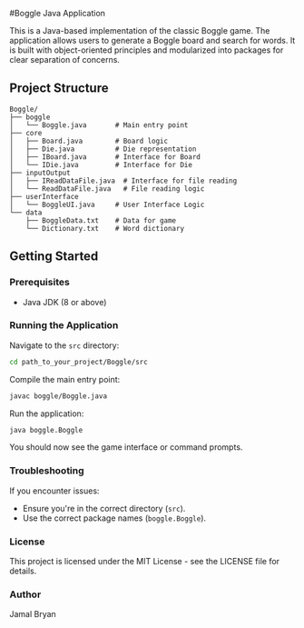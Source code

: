  #Boggle Java Application

This is a Java-based implementation of the classic Boggle game. The application allows users to generate a Boggle board and search for words. It is built with object-oriented principles and modularized into packages for clear separation of concerns.

## Project Structure
```
Boggle/
├── boggle
│   └── Boggle.java       # Main entry point
├── core
│   ├── Board.java        # Board logic
│   ├── Die.java          # Die representation
│   ├── IBoard.java       # Interface for Board
│   └── IDie.java         # Interface for Die
├── inputOutput
│   ├── IReadDataFile.java  # Interface for file reading
│   └── ReadDataFile.java   # File reading logic
├── userInterface
│   └── BoggleUI.java     # User Interface Logic
└── data
    ├── BoggleData.txt    # Data for game
    └── Dictionary.txt    # Word dictionary
```

## Getting Started

### Prerequisites
- Java JDK (8 or above)

### Running the Application
Navigate to the `src` directory:
```bash
cd path_to_your_project/Boggle/src
```

Compile the main entry point:
```bash
javac boggle/Boggle.java
```

Run the application:
```bash
java boggle.Boggle
```

You should now see the game interface or command prompts.

### Troubleshooting
If you encounter issues:
- Ensure you're in the correct directory (`src`).
- Use the correct package names (`boggle.Boggle`).

### License
This project is licensed under the MIT License - see the LICENSE file for details.

### Author
Jamal Bryan
